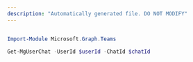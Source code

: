 ```yaml
---
description: "Automatically generated file. DO NOT MODIFY"
---
```


```powershell

Import-Module Microsoft.Graph.Teams

Get-MgUserChat -UserId $userId -ChatId $chatId

```